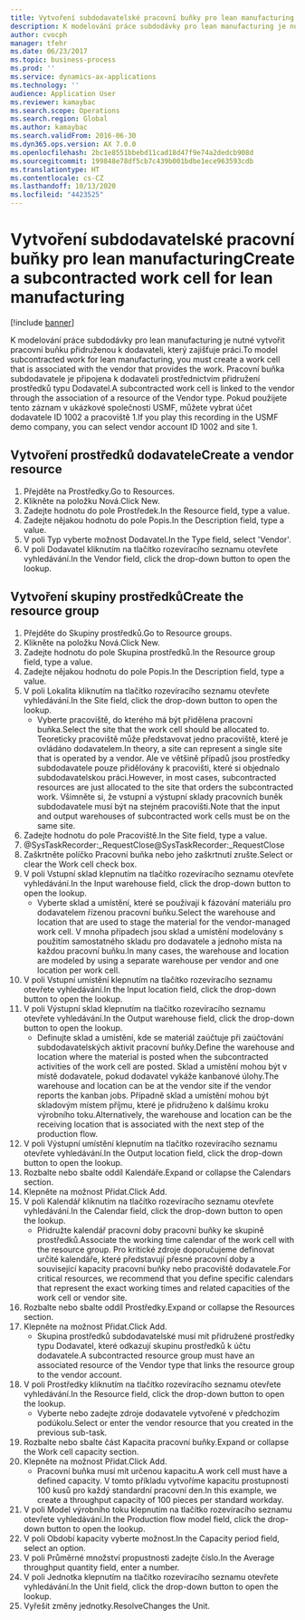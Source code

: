 ```yaml
---
title: Vytvoření subdodavatelské pracovní buňky pro lean manufacturing
description: K modelování práce subdodávky pro lean manufacturing je nutné vytvořit pracovní buňku přidruženou k dodavateli, který zajišťuje práci.
author: cvocph
manager: tfehr
ms.date: 06/23/2017
ms.topic: business-process
ms.prod: ''
ms.service: dynamics-ax-applications
ms.technology: ''
audience: Application User
ms.reviewer: kamaybac
ms.search.scope: Operations
ms.search.region: Global
ms.author: kamaybac
ms.search.validFrom: 2016-06-30
ms.dyn365.ops.version: AX 7.0.0
ms.openlocfilehash: 2bc1e8551bbebd11cad18d47f9e74a2dedcb908d
ms.sourcegitcommit: 199848e78df5cb7c439b001bdbe1ece963593cdb
ms.translationtype: HT
ms.contentlocale: cs-CZ
ms.lasthandoff: 10/13/2020
ms.locfileid: "4423525"
---
```

# <a name="create-a-subcontracted-work-cell-for-lean-manufacturing"></a><span data-ttu-id="a52f5-103">Vytvoření subdodavatelské pracovní buňky pro lean manufacturing</span><span class="sxs-lookup"><span data-stu-id="a52f5-103">Create a subcontracted work cell for lean manufacturing</span></span>

[!include [banner](../../includes/banner.md)]

<span data-ttu-id="a52f5-104">K modelování práce subdodávky pro lean manufacturing je nutné vytvořit pracovní buňku přidruženou k dodavateli, který zajišťuje práci.</span><span class="sxs-lookup"><span data-stu-id="a52f5-104">To model subcontracted work for lean manufacturing, you must create a work cell that is associated with the vendor that provides the work.</span></span> <span data-ttu-id="a52f5-105">Pracovní buňka subdodavatele je připojena k dodavateli prostřednictvím přidružení prostředků typu Dodavatel.</span><span class="sxs-lookup"><span data-stu-id="a52f5-105">A subcontracted work cell is linked to the vendor through the association of a resource of the Vendor type.</span></span> <span data-ttu-id="a52f5-106">Pokud použijete tento záznam v ukázkové společnosti USMF, můžete vybrat účet dodavatele ID 1002 a pracoviště 1.</span><span class="sxs-lookup"><span data-stu-id="a52f5-106">If you play this recording in the USMF demo company, you can select vendor account ID 1002 and site 1.</span></span>


## <a name="create-a-vendor-resource"></a><span data-ttu-id="a52f5-107">Vytvoření prostředků dodavatele</span><span class="sxs-lookup"><span data-stu-id="a52f5-107">Create a vendor resource</span></span>
1. <span data-ttu-id="a52f5-108">Přejděte na Prostředky.</span><span class="sxs-lookup"><span data-stu-id="a52f5-108">Go to Resources.</span></span>
2. <span data-ttu-id="a52f5-109">Klikněte na položku Nová.</span><span class="sxs-lookup"><span data-stu-id="a52f5-109">Click New.</span></span>
3. <span data-ttu-id="a52f5-110">Zadejte hodnotu do pole Prostředek.</span><span class="sxs-lookup"><span data-stu-id="a52f5-110">In the Resource field, type a value.</span></span>
4. <span data-ttu-id="a52f5-111">Zadejte nějakou hodnotu do pole Popis.</span><span class="sxs-lookup"><span data-stu-id="a52f5-111">In the Description field, type a value.</span></span>
5. <span data-ttu-id="a52f5-112">V poli Typ vyberte možnost Dodavatel.</span><span class="sxs-lookup"><span data-stu-id="a52f5-112">In the Type field, select 'Vendor'.</span></span>
6. <span data-ttu-id="a52f5-113">V poli Dodavatel kliknutím na tlačítko rozevíracího seznamu otevřete vyhledávání.</span><span class="sxs-lookup"><span data-stu-id="a52f5-113">In the Vendor field, click the drop-down button to open the lookup.</span></span>

## <a name="create-the-resource-group"></a><span data-ttu-id="a52f5-114">Vytvoření skupiny prostředků</span><span class="sxs-lookup"><span data-stu-id="a52f5-114">Create the resource group</span></span>
1. <span data-ttu-id="a52f5-115">Přejděte do Skupiny prostředků.</span><span class="sxs-lookup"><span data-stu-id="a52f5-115">Go to Resource groups.</span></span>
2. <span data-ttu-id="a52f5-116">Klikněte na položku Nová.</span><span class="sxs-lookup"><span data-stu-id="a52f5-116">Click New.</span></span>
3. <span data-ttu-id="a52f5-117">Zadejte hodnotu do pole Skupina prostředků.</span><span class="sxs-lookup"><span data-stu-id="a52f5-117">In the Resource group field, type a value.</span></span>
4. <span data-ttu-id="a52f5-118">Zadejte nějakou hodnotu do pole Popis.</span><span class="sxs-lookup"><span data-stu-id="a52f5-118">In the Description field, type a value.</span></span>
5. <span data-ttu-id="a52f5-119">V poli Lokalita kliknutím na tlačítko rozevíracího seznamu otevřete vyhledávání.</span><span class="sxs-lookup"><span data-stu-id="a52f5-119">In the Site field, click the drop-down button to open the lookup.</span></span>
    * <span data-ttu-id="a52f5-120">Vyberte pracoviště, do kterého má být přidělena pracovní buňka.</span><span class="sxs-lookup"><span data-stu-id="a52f5-120">Select the site that the work cell should be allocated to.</span></span> <span data-ttu-id="a52f5-121">Teoreticky pracoviště může představovat jedno pracoviště, které je ovládáno dodavatelem.</span><span class="sxs-lookup"><span data-stu-id="a52f5-121">In theory, a site can represent a single site that is operated by a vendor.</span></span> <span data-ttu-id="a52f5-122">Ale ve většině případů jsou prostředky subdodavatele pouze přidělovány k pracovišti, které si objednalo subdodavatelskou práci.</span><span class="sxs-lookup"><span data-stu-id="a52f5-122">However, in most cases, subcontracted resources are just allocated to the site that orders the subcontracted work.</span></span> <span data-ttu-id="a52f5-123">Všimněte si, že vstupní a výstupní sklady pracovních buněk subdodavatele musí být na stejném pracovišti.</span><span class="sxs-lookup"><span data-stu-id="a52f5-123">Note that the input and output warehouses of subcontracted work cells must be on the same site.</span></span>  
6. <span data-ttu-id="a52f5-124">Zadejte hodnotu do pole Pracoviště.</span><span class="sxs-lookup"><span data-stu-id="a52f5-124">In the Site field, type a value.</span></span>
7. <span data-ttu-id="a52f5-125">@SysTaskRecorder:_RequestClose</span><span class="sxs-lookup"><span data-stu-id="a52f5-125">@SysTaskRecorder:_RequestClose</span></span>
8. <span data-ttu-id="a52f5-126">Zaškrtněte políčko Pracovní buňka nebo jeho zaškrtnutí zrušte.</span><span class="sxs-lookup"><span data-stu-id="a52f5-126">Select or clear the Work cell check box.</span></span>
9. <span data-ttu-id="a52f5-127">V poli Vstupní sklad klepnutím na tlačítko rozevíracího seznamu otevřete vyhledávání.</span><span class="sxs-lookup"><span data-stu-id="a52f5-127">In the Input warehouse field, click the drop-down button to open the lookup.</span></span>
    * <span data-ttu-id="a52f5-128">Vyberte sklad a umístění, které se používají k fázování materiálu pro dodavatelem řízenou pracovní buňku.</span><span class="sxs-lookup"><span data-stu-id="a52f5-128">Select the warehouse and location that are used to stage the material for the vendor-managed work cell.</span></span> <span data-ttu-id="a52f5-129">V mnoha případech jsou sklad a umístění modelovány s použitím samostatného skladu pro dodavatele a jednoho místa na každou pracovní buňku.</span><span class="sxs-lookup"><span data-stu-id="a52f5-129">In many cases, the warehouse and location are modeled by using a separate warehouse per vendor and one location per work cell.</span></span>  
10. <span data-ttu-id="a52f5-130">V poli Vstupní umístění klepnutím na tlačítko rozevíracího seznamu otevřete vyhledávání.</span><span class="sxs-lookup"><span data-stu-id="a52f5-130">In the Input location field, click the drop-down button to open the lookup.</span></span>
11. <span data-ttu-id="a52f5-131">V poli Výstupní sklad klepnutím na tlačítko rozevíracího seznamu otevřete vyhledávání.</span><span class="sxs-lookup"><span data-stu-id="a52f5-131">In the Output warehouse field, click the drop-down button to open the lookup.</span></span>
    * <span data-ttu-id="a52f5-132">Definujte sklad a umístění, kde se materiál zaúčtuje při zaúčtování subdodavatelských aktivit pracovní buňky.</span><span class="sxs-lookup"><span data-stu-id="a52f5-132">Define the warehouse and location where the material is posted when the subcontracted activities of the work cell are posted.</span></span> <span data-ttu-id="a52f5-133">Sklad a umístění mohou být v místě dodavatele, pokud dodavatel vykáže kanbanové úlohy.</span><span class="sxs-lookup"><span data-stu-id="a52f5-133">The warehouse and location can be at the vendor site if the vendor reports the kanban jobs.</span></span> <span data-ttu-id="a52f5-134">Případně sklad a umístění mohou být skladovým místem příjmu, které je přidruženo k dalšímu kroku výrobního toku.</span><span class="sxs-lookup"><span data-stu-id="a52f5-134">Alternatively, the warehouse and location can be the receiving location that is associated with the next step of the production flow.</span></span>  
12. <span data-ttu-id="a52f5-135">V poli Výstupní umístění klepnutím na tlačítko rozevíracího seznamu otevřete vyhledávání.</span><span class="sxs-lookup"><span data-stu-id="a52f5-135">In the Output location field, click the drop-down button to open the lookup.</span></span>
13. <span data-ttu-id="a52f5-136">Rozbalte nebo sbalte oddíl Kalendáře.</span><span class="sxs-lookup"><span data-stu-id="a52f5-136">Expand or collapse the Calendars section.</span></span>
14. <span data-ttu-id="a52f5-137">Klepněte na možnost Přidat.</span><span class="sxs-lookup"><span data-stu-id="a52f5-137">Click Add.</span></span>
15. <span data-ttu-id="a52f5-138">V poli Kalendář kliknutím na tlačítko rozevíracího seznamu otevřete vyhledávání.</span><span class="sxs-lookup"><span data-stu-id="a52f5-138">In the Calendar field, click the drop-down button to open the lookup.</span></span>
    * <span data-ttu-id="a52f5-139">Přidružte kalendář pracovní doby pracovní buňky ke skupině prostředků.</span><span class="sxs-lookup"><span data-stu-id="a52f5-139">Associate the working time calendar of the work cell with the resource group.</span></span> <span data-ttu-id="a52f5-140">Pro kritické zdroje doporučujeme definovat určité kalendáře, které představují přesné pracovní doby a související kapacity pracovní buňky nebo pracoviště dodavatele.</span><span class="sxs-lookup"><span data-stu-id="a52f5-140">For critical resources, we recommend that you define specific calendars that represent the exact working times and related capacities of the work cell or vendor site.</span></span>  
16. <span data-ttu-id="a52f5-141">Rozbalte nebo sbalte oddíl Prostředky.</span><span class="sxs-lookup"><span data-stu-id="a52f5-141">Expand or collapse the Resources section.</span></span>
17. <span data-ttu-id="a52f5-142">Klepněte na možnost Přidat.</span><span class="sxs-lookup"><span data-stu-id="a52f5-142">Click Add.</span></span>
    * <span data-ttu-id="a52f5-143">Skupina prostředků subdodavatelské musí mít přidružené prostředky typu Dodavatel, které odkazují skupinu prostředků k účtu dodavatele.</span><span class="sxs-lookup"><span data-stu-id="a52f5-143">A subcontracted resource group must have an associated resource of the Vendor type that links the resource group to the vendor account.</span></span>  
18. <span data-ttu-id="a52f5-144">V poli Prostředky kliknutím na tlačítko rozevíracího seznamu otevřete vyhledávání.</span><span class="sxs-lookup"><span data-stu-id="a52f5-144">In the Resource field, click the drop-down button to open the lookup.</span></span>
    * <span data-ttu-id="a52f5-145">Vyberte nebo zadejte zdroje dodavatele vytvořené v předchozím podúkolu.</span><span class="sxs-lookup"><span data-stu-id="a52f5-145">Select or enter the vendor resource that you created in the previous sub-task.</span></span>  
19. <span data-ttu-id="a52f5-146">Rozbalte nebo sbalte část Kapacita pracovní buňky.</span><span class="sxs-lookup"><span data-stu-id="a52f5-146">Expand or collapse the Work cell capacity section.</span></span>
20. <span data-ttu-id="a52f5-147">Klepněte na možnost Přidat.</span><span class="sxs-lookup"><span data-stu-id="a52f5-147">Click Add.</span></span>
    * <span data-ttu-id="a52f5-148">Pracovní buňka musí mít určenou kapacitu.</span><span class="sxs-lookup"><span data-stu-id="a52f5-148">A work cell must have a defined capacity.</span></span> <span data-ttu-id="a52f5-149">V tomto příkladu vytvoříme kapacitu prostupnosti 100 kusů pro každý standardní pracovní den.</span><span class="sxs-lookup"><span data-stu-id="a52f5-149">In this example, we create a throughput capacity of 100 pieces per standard workday.</span></span>  
21. <span data-ttu-id="a52f5-150">V poli Model výrobního toku klepnutím na tlačítko rozevíracího seznamu otevřete vyhledávání.</span><span class="sxs-lookup"><span data-stu-id="a52f5-150">In the Production flow model field, click the drop-down button to open the lookup.</span></span>
22. <span data-ttu-id="a52f5-151">V poli Období kapacity vyberte možnost.</span><span class="sxs-lookup"><span data-stu-id="a52f5-151">In the Capacity period field, select an option.</span></span>
23. <span data-ttu-id="a52f5-152">V poli Průměrné množství propustnosti zadejte číslo.</span><span class="sxs-lookup"><span data-stu-id="a52f5-152">In the Average throughput quantity field, enter a number.</span></span>
24. <span data-ttu-id="a52f5-153">V poli Jednotka klepnutím na tlačítko rozevíracího seznamu otevřete vyhledávání.</span><span class="sxs-lookup"><span data-stu-id="a52f5-153">In the Unit field, click the drop-down button to open the lookup.</span></span>
25. <span data-ttu-id="a52f5-154">Vyřešit změny jednotky.</span><span class="sxs-lookup"><span data-stu-id="a52f5-154">ResolveChanges the Unit.</span></span>

